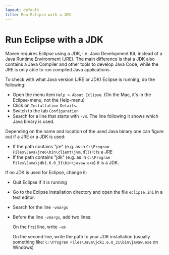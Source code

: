```yaml
---
layout: default
title: Run Eclipse with a JDK
---
```


# Run Eclipse with a JDK

Maven requires Eclipse using a JDK, i.e. Java Development Kit, instead of a Java 
Runtime Environment (JRE). The main difference is that a JDK also contains a 
Java Compiler and other tools to develop Java Code, while the JRE is only able 
to run compiled Java applications.

To check with what Java version (JRE or JDK) Eclipse is running, do the following:

- Open the menu item `Help > About Eclipse`. (On the Mac, it's in the Eclipse-menu, not the Help-menu)
- Click on `Installation Details`.
- Switch to the tab `Configuration`
- Search for a line that starts with `-vm`. The line following it shows which Java binary is used.

Depending on the name and location of the used Java binary one can figure out if a JRE or a JDK is used:

- If the path contains "jre" (e.g. as in `C:\Program Files\Java\jre6\bin\client\jvm.dll`) it is a JRE
- If the path contains "jdk" (e.g. as in `C:\Program Files\Java\jdk1.6.0_31\bin\javaw.exe`) it is a JDK.

If no JDK is used for Eclipse, change it:

- Quit Eclipse if it is running
- Go to the Eclipse installation directory and open the file `eclipse.ini` in a text editor.
- Search for the line `-vmargs`
- Before the line `-vmargs`, add two lines:
  
  On the first line, write `-vm`
  
  On the second line, write the path to your JDK installation (usually something 
  like: `C:\Program Files\Java\jdk1.6.0_31\bin\javaw.exe` on Windows)

